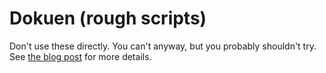 # Dokuen (rough scripts)

Don't use these directly. You can't anyway, but you probably shouldn't try. See [the blog post](http://bugsplat.info/2012-05-17-dokuen-a-personal-app-platform.html) for more details. 
